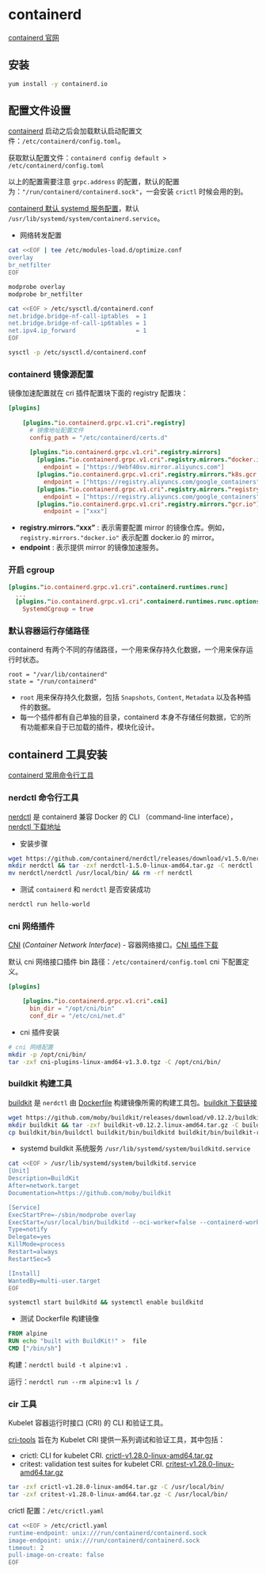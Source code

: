 # containerd

[containerd 官网](https://containerd.io/)

## 安装

```bash
yum install -y containerd.io
```

## 配置文件设置

[containerd](https://containerd.io/)  启动之后会加载默认启动配置文件：`/etc/containerd/config.toml`。

获取默认配置文件：`containerd config default > /etc/containerd/config.toml`

以上的配置需要注意 `grpc.address` 的配置，默认的配置为：`"/run/containerd/containerd.sock"`，一会安装 `crictl` 时候会用的到。

[containerd 默认 systemd 服务配置](https://raw.githubusercontent.com/containerd/containerd/main/containerd.service)，默认 `/usr/lib/systemd/system/containerd.service`。

- 网络转发配置

```bash
cat <<EOF | tee /etc/modules-load.d/optimize.conf
overlay
br_netfilter
EOF

modprobe overlay
modprobe br_netfilter

cat <<EOF > /etc/sysctl.d/containerd.conf
net.bridge.bridge-nf-call-iptables  = 1
net.bridge.bridge-nf-call-ip6tables = 1
net.ipv4.ip_forward                 = 1
EOF

sysctl -p /etc/sysctl.d/containerd.conf
```

### containerd 镜像源配置

镜像加速配置就在 cri 插件配置块下面的 registry 配置块：

```toml
[plugins]
 
    [plugins."io.containerd.grpc.v1.cri".registry]
      # 镜像地址配置文件
      config_path = "/etc/containerd/certs.d"
      
      [plugins."io.containerd.grpc.v1.cri".registry.mirrors]
        [plugins."io.containerd.grpc.v1.cri".registry.mirrors."docker.io"]
          endpoint = ["https://9ebf40sv.mirror.aliyuncs.com"]
        [plugins."io.containerd.grpc.v1.cri".registry.mirrors."k8s.gcr.io"]
          endpoint = ["https://registry.aliyuncs.com/google_containers"]
        [plugins."io.containerd.grpc.v1.cri".registry.mirrors."registry.k8s.io"]
          endpoint = ["https://registry.aliyuncs.com/google_containers"]
        [plugins."io.containerd.grpc.v1.cri".registry.mirrors."gcr.io"]
          endpoint = ["xxx"]
```

- **registry.mirrors.“xxx”** : 表示需要配置 mirror 的镜像仓库。例如，`registry.mirrors."docker.io"` 表示配置 docker.io 的 mirror。
- **endpoint** : 表示提供 mirror 的镜像加速服务。

### 开启 cgroup

```toml
[plugins."io.containerd.grpc.v1.cri".containerd.runtimes.runc]
  ...
  [plugins."io.containerd.grpc.v1.cri".containerd.runtimes.runc.options]
    SystemdCgroup = true
```

### 默认容器运行存储路径

containerd 有两个不同的存储路径，一个用来保存持久化数据，一个用来保存运行时状态。

```
root = "/var/lib/containerd"
state = "/run/containerd"
```

- `root` 用来保存持久化数据，包括 `Snapshots`, `Content`, `Metadata` 以及各种插件的数据。
- 每一个插件都有自己单独的目录，containerd 本身不存储任何数据，它的所有功能都来自于已加载的插件，模块化设计。

## containerd 工具安装

[containerd 常用命令行工具](https://github.com/containerd/containerd/blob/main/docs/getting-started.md#interacting-with-containerd-via-cli)

### nerdctl 命令行工具

[nerdctl](https://github.com/containerd/nerdctl) 是 containerd 兼容 Docker 的 CLI （command-line interface），[nerdctl 下载地址](https://github.com/containerd/nerdctl/releases)

- 安装步骤

```bash
wget https://github.com/containerd/nerdctl/releases/download/v1.5.0/nerdctl-1.5.0-linux-amd64.tar.gz
mkdir nerdctl && tar -zxf nerdctl-1.5.0-linux-amd64.tar.gz -C nerdctl
mv nerdctl/nerdctl /usr/local/bin/ && rm -rf nerdctl
```

- 测试 `containerd` 和 `nerdctl` 是否安装成功

```bash
nerdctl run hello-world
```

### cni 网络插件

[CNI](https://github.com/containernetworking/cni) (*Container Network Interface*) - 容器网络接口。[CNI 插件下载](https://github.com/containernetworking/plugins/releases)

默认 cni 网络接口插件 bin 路径：`/etc/containerd/config.toml`  cni 下配置定义。

```toml
[plugins]

    [plugins."io.containerd.grpc.v1.cri".cni]
      bin_dir = "/opt/cni/bin"
      conf_dir = "/etc/cni/net.d"
```

- cni 插件安装

```bash
# cni 网络配置
mkdir -p /opt/cni/bin/
tar -zxf cni-plugins-linux-amd64-v1.3.0.tgz -C /opt/cni/bin/
```

### buildkit 构建工具

[buildkit](https://github.com/moby/buildkit) 是 `nerdctl` 由 [Dockerfile](https://docs.docker.com/engine/reference/builder/) 构建镜像所需的构建工具包。[buildkit 下载链接](https://github.com/moby/buildkit/releases)

```bash
wget https://github.com/moby/buildkit/releases/download/v0.12.2/buildkit-v0.12.2.linux-amd64.tar.gz
mkdir buildkit && tar -zxf buildkit-v0.12.2.linux-amd64.tar.gz -C buildkit
cp buildkit/bin/buildctl buildkit/bin/buildkitd buildkit/bin/buildkit-runc /usr/local/bin/ && rm -rf buildkit

```

- systemd buildkit 系统服务 `/usr/lib/systemd/system/buildkitd.service`

```bash
cat <<EOF > /usr/lib/systemd/system/buildkitd.service
[Unit]
Description=BuildKit
After=network.target
Documentation=https://github.com/moby/buildkit

[Service]
ExecStartPre=-/sbin/modprobe overlay
ExecStart=/usr/local/bin/buildkitd --oci-worker=false --containerd-worker=true
Type=notify
Delegate=yes
KillMode=process
Restart=always
RestartSec=5

[Install]
WantedBy=multi-user.target
EOF

systemctl start buildkitd && systemctl enable buildkitd
```

- 测试 Dockerfile 构建镜像

```dockerfile
FROM alpine
RUN echo "built with BuildKit!" >  file
CMD ["/bin/sh"]
```

构建：`nerdctl build -t alpine:v1 .`

运行：`nerdctl run --rm alpine:v1 ls /`

### cir 工具

Kubelet 容器运行时接口 (CRI) 的 CLI 和验证工具。

[cri-tools](https://github.com/kubernetes-sigs/cri-tools) 旨在为 Kubelet CRI 提供一系列调试和验证工具，其中包括：

- crictl: CLI for kubelet CRI. [crictl-v1.28.0-linux-amd64.tar.gz](https://github.com/kubernetes-sigs/cri-tools/releases/download/v1.28.0/crictl-v1.28.0-linux-amd64.tar.gz)
- critest: validation test suites for kubelet CRI. [critest-v1.28.0-linux-amd64.tar.gz](https://github.com/kubernetes-sigs/cri-tools/releases/download/v1.28.0/critest-v1.28.0-linux-amd64.tar.gz)

```bash
tar -zxf crictl-v1.28.0-linux-amd64.tar.gz -C /usr/local/bin/
tar -zxf critest-v1.28.0-linux-amd64.tar.gz -C /usr/local/bin/
```

crictl 配置：`/etc/crictl.yaml`

```bash
cat <<EOF > /etc/crictl.yaml
runtime-endpoint: unix:///run/containerd/containerd.sock
image-endpoint: unix:///run/containerd/containerd.sock
timeout: 2
pull-image-on-create: false
EOF

```

